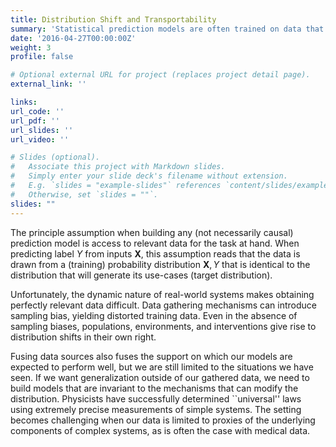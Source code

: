 ```yaml
---
title: Distribution Shift and Transportability
summary: 'Statistical prediction models are often trained on data that is drawn from different probability distributions than their eventual use cases. My work uses insights from causal inference to develop new methods for building machine learning models that are robust to environmental changes.'
date: '2016-04-27T00:00:00Z'
weight: 3
profile: false

# Optional external URL for project (replaces project detail page).
external_link: ''

links:
url_code: ''
url_pdf: ''
url_slides: ''
url_video: ''

# Slides (optional).
#   Associate this project with Markdown slides.
#   Simply enter your slide deck's filename without extension.
#   E.g. `slides = "example-slides"` references `content/slides/example-slides.md`.
#   Otherwise, set `slides = ""`.
slides: ""
---
```


The principle assumption when building any (not necessarily causal) prediction model is access to relevant data for the
task at hand. When predicting label $Y$ from inputs $\mathbf{X}$, this
assumption reads that the data is drawn from a (training)
probability distribution $\mathbf{X}, Y$ that is identical to the distribution that will generate its use-cases (target distribution). 

Unfortunately, the dynamic nature of real-world systems
makes obtaining perfectly relevant data difficult. Data gathering mechanisms can introduce sampling bias, yielding
distorted training data. Even in the absence of sampling biases, populations, environments, and interventions give rise to distribution shifts in their own right.

Fusing data sources also fuses the support on which our models are expected to perform well, but we are still limited to the situations we have seen. If we want generalization outside of our gathered data, we need to build models that are invariant to the mechanisms that can modify the distribution. Physicists have successfully determined ``universal'' laws using extremely precise measurements of simple systems. The setting becomes challenging when our data is limited to proxies of the underlying components of complex systems, as is often the case with medical data.